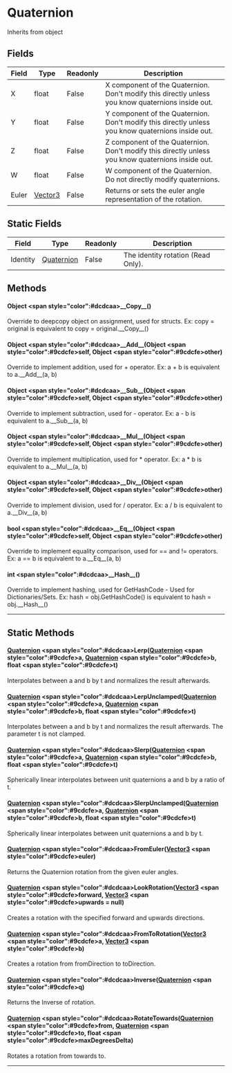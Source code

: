 # Quaternion
Inherits from object
## Fields
|Field|Type|Readonly|Description|
|---|---|---|---|
|X|float|False|X component of the Quaternion. Don't modify this directly unless you know quaternions inside out.|
|Y|float|False|Y component of the Quaternion. Don't modify this directly unless you know quaternions inside out.|
|Z|float|False|Z component of the Quaternion. Don't modify this directly unless you know quaternions inside out.|
|W|float|False|W component of the Quaternion. Do not directly modify quaternions.|
|Euler|[Vector3](../objects/Vector3.md)|False|Returns or sets the euler angle representation of the rotation.|
## Static Fields
|Field|Type|Readonly|Description|
|---|---|---|---|
|Identity|[Quaternion](../objects/Quaternion.md)|False|The identity rotation (Read Only).|
## Methods
#### Object <span style="color":#dcdcaa>\_\_Copy\_\_<span>()
Override to deepcopy object on assignment, used for structs. Ex: copy = original is equivalent to copy = original.\_\_Copy\_\_()
#### Object <span style="color":#dcdcaa>\_\_Add\_\_<span>(Object <span style="color":#9cdcfe>self<span>, Object <span style="color":#9cdcfe>other<span>)
Override to implement addition, used for + operator. Ex: a + b is equivalent to a.\_\_Add\_\_(a, b)
#### Object <span style="color":#dcdcaa>\_\_Sub\_\_<span>(Object <span style="color":#9cdcfe>self<span>, Object <span style="color":#9cdcfe>other<span>)
Override to implement subtraction, used for - operator. Ex: a - b is equivalent to a.\_\_Sub\_\_(a, b)
#### Object <span style="color":#dcdcaa>\_\_Mul\_\_<span>(Object <span style="color":#9cdcfe>self<span>, Object <span style="color":#9cdcfe>other<span>)
Override to implement multiplication, used for * operator. Ex: a * b is equivalent to a.\_\_Mul\_\_(a, b)
#### Object <span style="color":#dcdcaa>\_\_Div\_\_<span>(Object <span style="color":#9cdcfe>self<span>, Object <span style="color":#9cdcfe>other<span>)
Override to implement division, used for / operator. Ex: a / b is equivalent to a.\_\_Div\_\_(a, b)
#### bool <span style="color":#dcdcaa>\_\_Eq\_\_<span>(Object <span style="color":#9cdcfe>self<span>, Object <span style="color":#9cdcfe>other<span>)
Override to implement equality comparison, used for == and != operators. Ex: a == b is equivalent to a.\_\_Eq\_\_(a, b)
#### int <span style="color":#dcdcaa>\_\_Hash\_\_<span>()
Override to implement hashing, used for GetHashCode - Used for Dictionaries/Sets. Ex: hash = obj.GetHashCode() is equivalent to hash = obj.\_\_Hash\_\_()

---

## Static Methods
#### [Quaternion](../objects/Quaternion.md) <span style="color":#dcdcaa>Lerp<span>([Quaternion](../objects/Quaternion.md) <span style="color":#9cdcfe>a<span>, [Quaternion](../objects/Quaternion.md) <span style="color":#9cdcfe>b<span>, float <span style="color":#9cdcfe>t<span>)
Interpolates between a and b by t and normalizes the result afterwards.
#### [Quaternion](../objects/Quaternion.md) <span style="color":#dcdcaa>LerpUnclamped<span>([Quaternion](../objects/Quaternion.md) <span style="color":#9cdcfe>a<span>, [Quaternion](../objects/Quaternion.md) <span style="color":#9cdcfe>b<span>, float <span style="color":#9cdcfe>t<span>)
Interpolates between a and b by t and normalizes the result afterwards. The parameter t is not clamped.
#### [Quaternion](../objects/Quaternion.md) <span style="color":#dcdcaa>Slerp<span>([Quaternion](../objects/Quaternion.md) <span style="color":#9cdcfe>a<span>, [Quaternion](../objects/Quaternion.md) <span style="color":#9cdcfe>b<span>, float <span style="color":#9cdcfe>t<span>)
Spherically linear interpolates between unit quaternions a and b by a ratio of t.
#### [Quaternion](../objects/Quaternion.md) <span style="color":#dcdcaa>SlerpUnclamped<span>([Quaternion](../objects/Quaternion.md) <span style="color":#9cdcfe>a<span>, [Quaternion](../objects/Quaternion.md) <span style="color":#9cdcfe>b<span>, float <span style="color":#9cdcfe>t<span>)
Spherically linear interpolates between unit quaternions a and b by t.
#### [Quaternion](../objects/Quaternion.md) <span style="color":#dcdcaa>FromEuler<span>([Vector3](../objects/Vector3.md) <span style="color":#9cdcfe>euler<span>)
Returns the Quaternion rotation from the given euler angles.
#### [Quaternion](../objects/Quaternion.md) <span style="color":#dcdcaa>LookRotation<span>([Vector3](../objects/Vector3.md) <span style="color":#9cdcfe>forward<span>, [Vector3](../objects/Vector3.md) <span style="color":#9cdcfe>upwards<span> = null)
Creates a rotation with the specified forward and upwards directions.
#### [Quaternion](../objects/Quaternion.md) <span style="color":#dcdcaa>FromToRotation<span>([Vector3](../objects/Vector3.md) <span style="color":#9cdcfe>a<span>, [Vector3](../objects/Vector3.md) <span style="color":#9cdcfe>b<span>)
Creates a rotation from fromDirection to toDirection.
#### [Quaternion](../objects/Quaternion.md) <span style="color":#dcdcaa>Inverse<span>([Quaternion](../objects/Quaternion.md) <span style="color":#9cdcfe>q<span>)
Returns the Inverse of rotation.
#### [Quaternion](../objects/Quaternion.md) <span style="color":#dcdcaa>RotateTowards<span>([Quaternion](../objects/Quaternion.md) <span style="color":#9cdcfe>from<span>, [Quaternion](../objects/Quaternion.md) <span style="color":#9cdcfe>to<span>, float <span style="color":#9cdcfe>maxDegreesDelta<span>)
Rotates a rotation from towards to.

---

